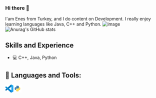 ### Hi there 👋

I'am Enes from Turkey, and I do content on Development. I really enjoy learning languages like Java, C++ and Python.
![image](https://github-readme-stats.vercel.app/api/top-langs/?username=Reines5&layout=compact&langs_count=8&hide_border=true&title_color=000000&icon_color=000000&text_color=000000&bg_color=ffffff)
![Anurag's GitHub stats](https://github-readme-stats.vercel.app/api?username=Reines5&theme=dark&show_icons=true)

## Skills and Experience
* 💻 C++, Java, Python

## 🔧 Languages and Tools:

[<img align="left" alt="Visual Studio Code" width="26px" src="https://raw.githubusercontent.com/github/explore/80688e429a7d4ef2fca1e82350fe8e3517d3494d/topics/visual-studio-code/visual-studio-code.png" />][vsCode]
[<img align="left" alt="Python" width="26px" src="https://raw.githubusercontent.com/github/explore/cebd63002168a05a6a642f309227eefeccd92950/topics/python/python.png" />][python]

<br />

[vsCode]: https://code.visualstudio.com/
[python]: https://www.python.org/

<br />
<br />
